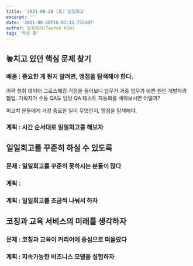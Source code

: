 ```yaml
---
title: '2021-08-28 (토) 일일회고'
excerpt: ''
date: '2021-08-28T16:03:45.755107'
author: 탐정토끼(Taehee Kim)
tag: '작성 중'
---
```



## 놓치고 있던 핵심 문제 찾기

### 배움 : 중요한 게 뭔지 알려면, 맹점을 탐색해야 한다.
이력 청취
데이터 그로스해킹
걱정을 들어보니
업무가 과중
업무가 바쁜 원인
개발자와 협업. 기획자가 수동 QA도 담당
QA 테스트 자동화를 배워보시면 어떨까?

피코치 분들에게 가장 중요한 일이 무엇인지, 맹점을 탐색해야.

### 계획 : 시간 순서대로 일일회고를 해보자

## 일일회고를 꾸준히 하실 수 있도록

### 문제 : 일일회고를 꾸준히 못하시는 분들이 많다

### 계획 : 

### 계획 : 일일회고를 조금씩 나눠서 하자

## 코칭과 교육 서비스의 미래를 생각하자

### 문제 : 코칭과 교육이 커리어에 중심으로 떠올랐다

### 계획 : 지속가능한 비즈니스 모델을 실험하자

## 
